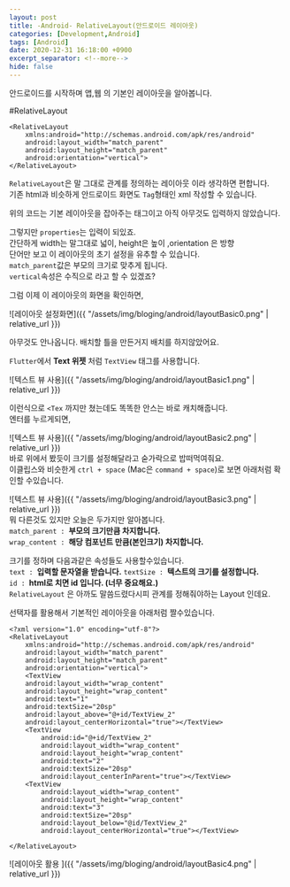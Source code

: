 ```yaml
---
layout: post
title: -Android- RelativeLayout(안드로이드 레이아웃)
categories: [Development,Android]
tags: [Android]
date: 2020-12-31 16:18:00 +0900
excerpt_separator: <!--more-->
hide: false
---
```

 안드로이드를 시작하며 앱,웹 의 기본인 레이아웃을 알아봅니다.
<!--more-->
#RelativeLayout  
```terminal
<RelativeLayout
    xmlns:android="http://schemas.android.com/apk/res/android"
    android:layout_width="match_parent"
    android:layout_height="match_parent"
    android:orientation="vertical">
</RelativeLayout>
```  
`RelativeLayout`은 말 그대로 관계를 정의하는 레이아웃 이라 생각하면 편합니다.  
기존 html과 비슷하게 안드로이드 화면도 `Tag`형태인 xml 작성할 수 있습니다.  

위의 코드는 기본 레이아웃을 잡아주는 태그이고 아직 아무것도 입력하지 않았습니다.  

그렇지만 `properties`는 입력이 되있죠.  
간단하게 width는 말그대로 넓이,  height은 높이 ,orientation 은 방향  
단어만 보고 이 레이아웃의 초기 설정을 유추할 수 있습니다.  
`match_parent`값은 부모의 크기로 맞추게 됩니다.  
`vertical`속성은 수직으로 라고 할 수 있겠죠?  

그럼 이제 이 레이아웃의 화면을 확인하면,  

![레이아웃 설정화면]({{ "/assets/img/bloging/android/layoutBasic0.png" | relative_url }})   

아무것도 안나옵니다. 배치할 틀을 만든거지 배치를 하지않았어요.  

`Flutter`에서 **Text 위젯** 처럼 `TextView` 태그를 사용합니다.  


![텍스트 뷰 사용]({{ "/assets/img/bloging/android/layoutBasic1.png" | relative_url }})   

이런식으로 `<Tex` 까지만 쳤는데도 똑똑한 안스는 바로 캐치해줍니다.  
엔터를 누르게되면,

![텍스트 뷰 사용]({{ "/assets/img/bloging/android/layoutBasic2.png" | relative_url }})  
바로 위에서 봤듯이 크기를 설정해달라고 숟가락으로 밥떠먹여줘요.  
이클립스와 비슷한게 `ctrl + space`  (Mac은 `command + space`)로 보면 아래처럼 확인할 수있습니다.  

![텍스트 뷰 사용]({{ "/assets/img/bloging/android/layoutBasic3.png" | relative_url }})  
뭐 다른것도 있지만 오늘은 두가지만 알아봅니다.  
`match_parent : `**부모의 크기만큼 차지합니다.**  
`wrap_content : `**해당 컴포넌트 만큼(본인크기) 차지합니다.**  

크기를 정하며 다음과같은 속성들도 사용할수있습니다.  
`text : `**입력할 문자열을 받습니다.**
`textSize : `**텍스트의 크기를 설정합니다.**  
`id : `**html로 치면 id 입니다. (너무 중요해요.)**  
`RelativeLayout` 은 아까도 말씀드렸다시피 관계를 정해줘야하는 Layout 인데요.  

선택자를 활용해서 기본적인 레이아웃을 아래처럼 짤수있습니다.
```
<?xml version="1.0" encoding="utf-8"?>
<RelativeLayout
    xmlns:android="http://schemas.android.com/apk/res/android"
    android:layout_width="match_parent"
    android:layout_height="match_parent"
    android:orientation="vertical">
    <TextView
    android:layout_width="wrap_content"
    android:layout_height="wrap_content"
    android:text="1"
    android:textSize="20sp"
    android:layout_above="@+id/TextView_2"
    android:layout_centerHorizontal="true"></TextView>
    <TextView
        android:id="@+id/TextView_2"
        android:layout_width="wrap_content"
        android:layout_height="wrap_content"
        android:text="2"
        android:textSize="20sp"
        android:layout_centerInParent="true"></TextView>
    <TextView
        android:layout_width="wrap_content"
        android:layout_height="wrap_content"
        android:text="3"
        android:textSize="20sp"
        android:layout_below="@id/TextView_2"
        android:layout_centerHorizontal="true"></TextView>

</RelativeLayout>
```  

![레이아웃 활용 ]({{ "/assets/img/bloging/android/layoutBasic4.png" | relative_url }})  
